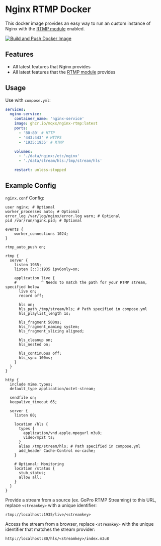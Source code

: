 # Nginx RTMP Docker
This docker image provides an easy way to run an custom instance of Nginx with the [RTMP module](https://github.com/arut/nginx-rtmp-module) enabled.

[![Build and Push Docker Image](https://github.com/Mqxx/nginx-rtmp-docker/actions/workflows/build.yml/badge.svg)](https://github.com/Mqxx/nginx-rtmp-docker/actions/workflows/build.yml)

## Features
- All latest features that Nginx provides
- All latest features that the [RTMP module](https://github.com/arut/nginx-rtmp-module) provides

## Usage
Use with `compose.yml`:
```yml
services:
  nginx-service:
    container_name: 'nginx-service'
    image: ghcr.io/mqxx/nginx-rtmp:latest
    ports:
      - '80:80' # HTTP
      - '443:443' # HTTPS
      - '1935:1935' # RTMP

    volumes:
      - './data/nginx:/etc/nginx'
      - './data/stream/hls:/tmp/stream/hls'

    restart: unless-stopped
```

## Example Config
`nginx.conf` Config:
```nginx
user nginx; # Optional
worker_processes auto; # Optional
error_log /var/log/nginx/error.log warn; # Optional
pid /var/run/nginx.pid; # Optional

events {
    worker_connections 1024;
}

rtmp_auto_push on;

rtmp {
  server {
    listen 1935;
    listen [::]:1935 ipv6only=on;

    application live {
    #           ^ Needs to match the path for your RTMP stream, specified below 
      live on;
      record off;

      hls on;
      hls_path /tmp/stream/hls; # Path specified in compose.yml
      hls_playlist_length 1s;

      hls_fragment 500ms;
      hls_fragment_naming system;
      hls_fragment_slicing aligned;

      hls_cleanup on;
      hls_nested on;

      hls_continuous off;
      hls_sync 100ms;
    }
  }
}

http {
  include mime.types;
  default_type application/octet-stream;

  sendfile on;
  keepalive_timeout 65;

  server {
    listen 80;

    location /hls {
      types {
        application/vnd.apple.mpegurl m3u8;
        video/mp2t ts;
      }
      alias /tmp/stream/hls; # Path specified in compose.yml
      add_header Cache-Control no-cache;
    }

    # Optional: Monitoring
    location /status {
      stub_status;
      allow all;
    }
  }
}
```

Provide a stream from a source (ex. GoPro RTMP Streaming) to this URL, replace `<streamkey>` with a unique identifier:
```
rtmp://localhost:1935/live/<streamkey>
```

Access the stream from a browser, replace `<streamkey>` with the unique identifier that matches the stream provider:
```
http://localhost:80/hls/<streamkey>/index.m3u8
```
